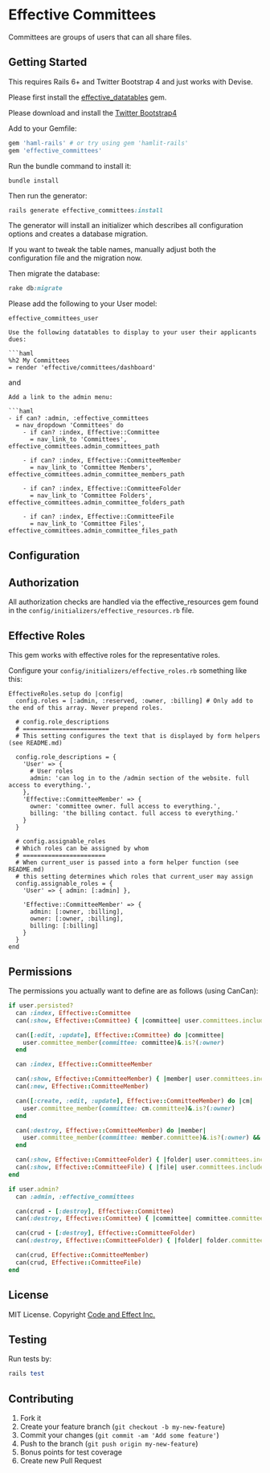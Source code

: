 # Effective Committees

Committees are groups of users that can all share files.

## Getting Started

This requires Rails 6+ and Twitter Bootstrap 4 and just works with Devise.

Please first install the [effective_datatables](https://github.com/code-and-effect/effective_datatables) gem.

Please download and install the [Twitter Bootstrap4](http://getbootstrap.com)

Add to your Gemfile:

```ruby
gem 'haml-rails' # or try using gem 'hamlit-rails'
gem 'effective_committees'
```

Run the bundle command to install it:

```console
bundle install
```

Then run the generator:

```ruby
rails generate effective_committees:install
```

The generator will install an initializer which describes all configuration options and creates a database migration.

If you want to tweak the table names, manually adjust both the configuration file and the migration now.

Then migrate the database:

```ruby
rake db:migrate
```

Please add the following to your User model:

```
effective_committees_user

Use the following datatables to display to your user their applicants dues:

```haml
%h2 My Committees
= render 'effective/committees/dashboard'
```

and

```
Add a link to the admin menu:

```haml
- if can? :admin, :effective_committees
  = nav_dropdown 'Committees' do
    - if can? :index, Effective::Committee
      = nav_link_to 'Committees', effective_committees.admin_committees_path

    - if can? :index, Effective::CommitteeMember
      = nav_link_to 'Committee Members', effective_committees.admin_committee_members_path

    - if can? :index, Effective::CommitteeFolder
      = nav_link_to 'Committee Folders', effective_committees.admin_committee_folders_path

    - if can? :index, Effective::CommitteeFile
      = nav_link_to 'Committee Files', effective_committees.admin_committee_files_path
```

## Configuration

## Authorization

All authorization checks are handled via the effective_resources gem found in the `config/initializers/effective_resources.rb` file.

## Effective Roles

This gem works with effective roles for the representative roles.

Configure your `config/initializers/effective_roles.rb` something like this:

```
EffectiveRoles.setup do |config|
  config.roles = [:admin, :reserved, :owner, :billing] # Only add to the end of this array. Never prepend roles.

  # config.role_descriptions
  # ========================
  # This setting configures the text that is displayed by form helpers (see README.md)

  config.role_descriptions = {
    'User' => {
      # User roles
      admin: 'can log in to the /admin section of the website. full access to everything.',
    },
    'Effective::CommitteeMember' => {
      owner: 'committee owner. full access to everything.',
      billing: 'the billing contact. full access to everything.'
    }
  }

  # config.assignable_roles
  # Which roles can be assigned by whom
  # =======================
  # When current_user is passed into a form helper function (see README.md)
  # this setting determines which roles that current_user may assign
  config.assignable_roles = {
    'User' => { admin: [:admin] },

    'Effective::CommitteeMember' => {
      admin: [:owner, :billing],
      owner: [:owner, :billing],
      billing: [:billing]
    }
  }
end
```

## Permissions

The permissions you actually want to define are as follows (using CanCan):

```ruby
if user.persisted?
  can :index, Effective::Committee
  can(:show, Effective::Committee) { |committee| user.committees.include?(committee) }

  can([:edit, :update], Effective::Committee) do |committee|
    user.committee_member(committee: committee)&.is?(:owner)
  end

  can :index, Effective::CommitteeMember

  can(:show, Effective::CommitteeMember) { |member| user.committees.include?(member.committee) }
  can(:new, Effective::CommitteeMember)

  can([:create, :edit, :update], Effective::CommitteeMember) do |cm|
    user.committee_member(committee: cm.committee)&.is?(:owner)
  end

  can(:destroy, Effective::CommitteeMember) do |member|
    user.committee_member(committee: member.committee)&.is?(:owner) && !member.is?(:owner)
  end

  can(:show, Effective::CommitteeFolder) { |folder| user.committees.include?(folder.committee) }
  can(:show, Effective::CommitteeFile) { |file| user.committees.include?(file.committee) }
end

if user.admin?
  can :admin, :effective_committees

  can(crud - [:destroy], Effective::Committee)
  can(:destroy, Effective::Committee) { |committee| committee.committee_members_count == 0 }

  can(crud - [:destroy], Effective::CommitteeFolder)
  can(:destroy, Effective::CommitteeFolder) { |folder| folder.committee_files_count == 0 }

  can(crud, Effective::CommitteeMember)
  can(crud, Effective::CommitteeFile)
end
```

## License

MIT License.  Copyright [Code and Effect Inc.](http://www.codeandeffect.com/)

## Testing

Run tests by:

```ruby
rails test
```

## Contributing

1. Fork it
2. Create your feature branch (`git checkout -b my-new-feature`)
3. Commit your changes (`git commit -am 'Add some feature'`)
4. Push to the branch (`git push origin my-new-feature`)
5. Bonus points for test coverage
6. Create new Pull Request
